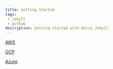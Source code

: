 ```yaml
---
title: Getting Started
tags:
 - jekyll
 - github
description: Getting started with Docsy Jekyll
---
```


[AWS](AWS/deploying)

[GCP](GCP/deploying)

[Azure](Azure/deploying)
